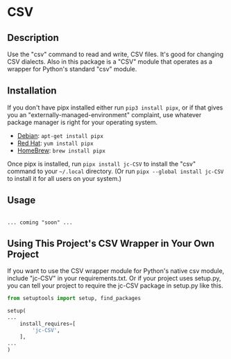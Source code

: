 # CSV

## Description
Use the "csv" command to read and write, CSV files. It's good for changing CSV dialects. Also in this package is a "CSV" module that operates as a wrapper for Python's standard "csv" module.

## Installation
If you don't have pipx installed either run `pip3 install pipx`, or if that gives you an "externally-managed-environment" complaint, use whatever package manager is right for your operating system.

* [Debian](https://www.debian.org/doc/manuals/debian-faq/pkgtools.en.html): `apt-get install pipx`
* [Red Hat](https://www.redhat.com/en/blog/how-manage-packages): `yum install pipx`
* [HomeBrew](https://brew.sh): `brew install pipx`

Once pipx is installed, run `pipx install jc-CSV` to install the "csv" command to your `~/.local` directory. (Or run `pipx --global install jc-CSV` to install it for all users on your system.)

## Usage
```

... coming "soon" ...

```

## Using This Project's CSV Wrapper in Your Own Project
If you want to use the CSV wrapper module for Python's native csv module, include "jc-CSV" in your requirements.txt. Or if your project uses setup.py, you can tell your project to require the jc-CSV package in setup.py like this.
```python
from setuptools import setup, find_packages

setup(
...
    install_requires=[
        'jc-CSV',
    ],
...
)
```
